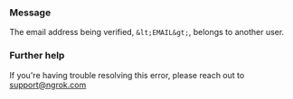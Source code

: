 
### Message
The email address being verified, `&lt;EMAIL&gt;`, belongs to another user.

### Further help
If you're having trouble resolving this error, please reach out to [support@ngrok.com](mailto:support@ngrok.com?subject=Help%20with%20ERR_NGROK_4452)

